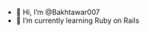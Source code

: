 - 👋 Hi, I’m @Bakhtawar007
- 🌱 I’m currently learning Ruby on Rails


<!---
Bakhtawar007/Bakhtawar007 is a ✨ special ✨ repository because its `README.md` (this file) appears on your GitHub profile.
You can click the Preview link to take a look at your changes.
--->
